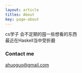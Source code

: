 ```yaml
---
layout: article
titles: About
key: page-about
---
```


cs学子 会不定期的囤一些想看的东西  
最近在Haskell当中受折磨

### Contact me

[ahuoguo@gmail.com](mailto:ahuoguo@gmail.com)
